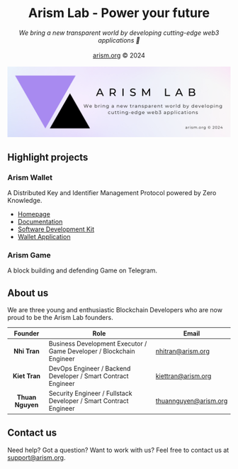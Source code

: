 <div align='center'>
<h1>Arism Lab - Power your future</h1>
<em>We bring a new transparent world by developing cutting-edge web3 applications 🚀</em>
<br/>
<br/>
<a href="https://arism.org">arism.org</a> © 2024
</div>

<br/>

<img src="https://raw.githubusercontent.com/ArismLab/.github/main/profile/banner.png" alt="Arism Lab banner" />

## Highlight projects

### Arism Wallet

A Distributed Key and Identifier Management Protocol powered by Zero Knowledge.

- [Homepage](https://wallet.arism.org/)
- [Documentation](https://wallet.arism.org/docs)
- [Software Development Kit](https://wallet.arism.org/sdk)
- [Wallet Application](https://wallet.arism.org/app)

### Arism Game

A block building and defending Game on Telegram.

## About us

We are three young and enthusiastic Blockchain Developers who are now proud to be the Arism Lab founders.

|     Founder      | Role                                                                 | Email                                                 |
| :--------------: | -------------------------------------------------------------------- | ----------------------------------------------------- |
|   **Nhi Tran**   | Business Development Executor / Game Developer / Blockchain Engineer | [nhitran@arism.org](mailto:nnhitran@arism.org)        |
|  **Kiet Tran**   | DevOps Engineer / Backend Developer / Smart Contract Engineer        | [kiettran@arism.org](mailto:kiettran@arism.org)       |
| **Thuan Nguyen** | Security Engineer / Fullstack Developer / Smart Contract Engineer    | [thuannguyen@arism.org](mailto:thuannguyen@arism.org) |

## Contact us

Need help? Got a question? Want to work with us? Feel free to contact us at [support@arism.org](mailto:support.arism.org).
